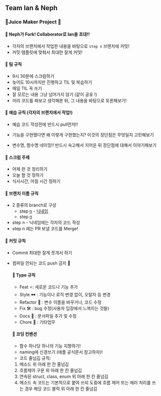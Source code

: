 ## Team Ian & Neph



### 🧃Juice Maker Project 🧃



#### :seedling: Neph가 Fork! Collaborator로 Ian을 초대!!

- 각자의 브랜치에서 작업한 내용을 바탕으로 `step n` 브렌치에 커밋!
- 커밋 템플릿에 맞춰서 최대한 잘게 커밋!



#### :seedling: 팀 규칙

- 9시 30분에 스크럼하기
- 늦어도 10시까지만 진행하고 TIL 및 복습하기
- 매일 TIL 꼭 쓰기
- 잘 모르는 내용 그냥 넘어가지 않기 (같이 공유 !)
- 미리 코드를 짜보고 생각해본 뒤, 그 내용을 바탕으로 토론해보기!



#### 🌱 예습 규칙 (각자의 브랜치에서 작업!)

- 예습 코드 작성전에 반드시 pull먼저!! 

- 기능을 구현했다면 왜 이렇게 구현했는지? 이것의 장단점은 무엇일지 고민해보기
- 변수명, 함수명 네이밍!! 반드시 숙고해서 지어온 뒤 장단점에 대해서 이야기해보기




#### :seedling: 스크럼 주제

- 어제 한 것 정리하기
- 오늘 할 것 정하기
- 식사시간, 마칠 시간 정하기



#### :seedling: 브렌치 이름 규칙

- 2 종류의 branch로 구성
  - step <u>n</u> - <u>닉네임</u> 
  - step <u>n</u>
- step n - 닉네임에는 각자의 코드 작성
- step n 에는 PR 보낼 코드를 Merge!



#### :seedling: 커밋 규칙

- Commit 최대한 잘게 쪼개서 하기
- 컴파일 안되는 코드 push 금지 :no_entry_sign:




  #### :seedling: Type 규칙

  - Feat ⭐️: 새로운 코드나 기능 추가
  - Style :dark_sunglasses: : 기능이나 로직 변경 없이, 오탈자 등 변경
  - Refactor :page_facing_up: : 변수 이름을 바꾸거나, 코드 수정
  - Fix 🛠 : bug 수정(사용자 입장에서 느껴지는 것들)
  - Docs :book: : 문서파일 추가 및 수정
  - Chore 🧹 : 기타업무



  #### :seedling: 코딩 컨벤션

  - 함수 하나당 하나의 기능 지향하기!
  - naming에 신경쓰기 (애플 공식문서 참고하자)!
  - 코드 줄넘김 규칙:
  1. 메소드 위 아래 한 칸 줄넘김
  2. 흐름제어 구문 위 아래 한 칸 줄넘김
  3. 연속된 struct, class, enum 위 아래 한 칸 줄넘김
  4. 메소드 속 코드는 기본적으로 붙여 쓰되 도중에 흐름 제어 또는 에러 처리를 쓰는 경우 해당 코드 블럭 위 아래 한 칸 줄넘김
